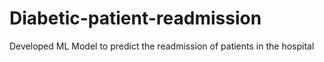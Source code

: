 # Diabetic-patient-readmission
Developed ML Model to predict the readmission of patients in the hospital

